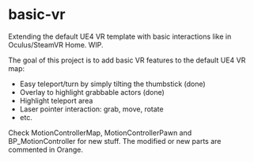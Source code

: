 # basic-vr
Extending the default UE4 VR template with basic interactions like in Oculus/SteamVR Home. WIP.

The goal of this project is to add basic VR features to the default UE4 VR map:

- Easy teleport/turn by simply tilting the thumbstick (done)
- Overlay to highlight grabbable actors (done)
- Highlight teleport area
- Laser pointer interaction: grab, move, rotate
- etc.

Check MotionControllerMap, MotionControllerPawn and BP_MotionController for new stuff.
The modified or new parts are commented in Orange.
